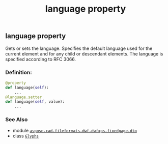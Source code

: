 ﻿---
title: language property
second_title: Aspose.CAD for Python via .NET API References
description: 
type: docs
weight: 170
url: /python-net/aspose.cad.fileformats.dwf.dwfxps.fixedpage.dto/glyphs/language/
is_root: false
---

## language property


Gets or sets the language.
Specifies the default language used for the current element and for any child or descendant elements.
The language is specified according to RFC 3066.
### Definition:
```python
@property
def language(self):
    ...
@language.setter
def language(self, value):
    ...
```

### See Also
* module [`aspose.cad.fileformats.dwf.dwfxps.fixedpage.dto`](../../)
* class [`Glyphs`](/cad/python-net/aspose.cad.fileformats.dwf.dwfxps.fixedpage.dto/glyphs)
